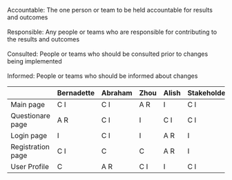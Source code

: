 						
Accountable:	The one person or team to be held accountable for results and outcomes	<br>						
Responsible:	Any people or teams who are responsible for contributing to the results and outcomes <br>				
Consulted:	People or teams who should be consulted prior to changes being implemented<br>							
Informed:	People or teams who should be informed about changes<br>							

|     |Bernadette| Abraham|Zhou |Alish| Stakeholders |
|-----|----------|----|---|---|---|
|Main page| C I| C I |  A R| I | C I |
|Questionare page| A R | C I | I |  C I |  C I|
|Login page|I | C I| I| A R| I |
|Registration page| C I| C | C | A R | I|
|User Profile|  C| A R|C I |  I| C I|
